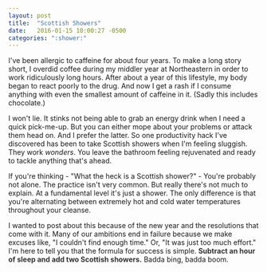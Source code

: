 ```yaml
---
layout: post
title:  "Scottish Showers"
date:   2016-01-15 10:00:27 -0500
categories: ":shower:"
---
```


<p>I've been allergic to caffeine for about four years. To make a long story short, I overdid coffee during my middler year at Northeastern in order to work ridiculously long hours. After about a year of this lifestyle, my body began to react poorly to the drug. And now I get a rash if I consume anything with even the smallest amount of caffeine in it. (Sadly this includes chocolate.)</p>

<p>I won't lie. It stinks not being able to grab an energy drink when I need a quick pick-me-up. But you can either mope about your problems or attack them head on. And I prefer the latter. So one productivity hack I've discovered has been to take Scottish showers when I'm feeling sluggish. They work <i>wonders</i>. You leave the bathroom feeling rejuvenated and ready to tackle anything that's ahead.</p> 

<p>If you're thinking - "What the heck is a Scottish shower?" - You're probably not alone. The practice isn't very common. But really there's not much to explain. At a fundamental level it's just a shower. The only difference is that you're alternating between extremely hot and cold water temperatures throughout your cleanse.</p>

<p>I wanted to post about this because of the new year and the resolutions that come with it. Many of our ambitions end in failure because we make excuses like, "I couldn't find enough time." Or, "It was just too much effort." I'm here to tell you that the formula for success is simple. <span style="font-weight: bold; color: #333;">Subtract an hour of sleep and add two Scottish showers.</span> Badda bing, badda boom.</p>
